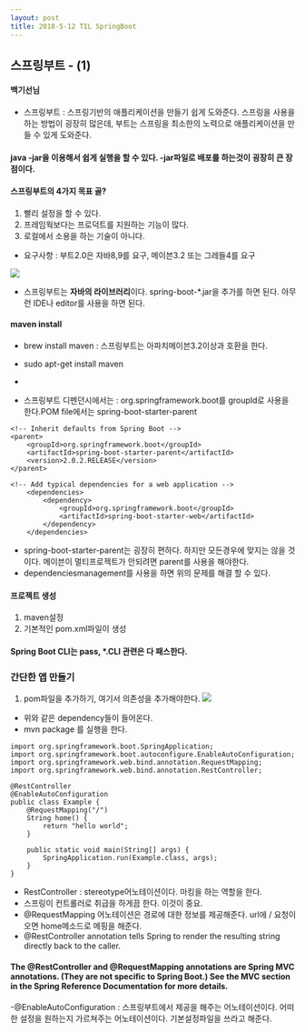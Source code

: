 ```yaml
---
layout: post
title: 2018-5-12 TIL SpringBoot
---
```


## 스프링부트 - (1)

#### 백기선님

- 스프링부트 : 스프링기반의 애플리케이션을 만들기 쉽게 도와준다. 스프링을 사용을 하는 방법이 굉장히 많은데, 부트는 스프링을 최소한의 노력으로 애플리케이션을 만들 수 있게 도와준다.

#### java -jar을 이용해서 쉽게 실행을 할 수 있다. -jar파일로 배포를 하는것이 굉장히 큰 장점이다.

#### 스프링부트의 4가지 목표 골?
1. 빨리 설정을 할 수 있다.
2. 프레임웍보다는 프로덕트를 지원하는 기능이 많다.
3. 로컬에서 소용을 하는 기술이 아니다.

- 요구사항 : 부트2.0은 자바8,9를 요구, 메이븐3.2 또는 그레들4를 요구

![](/Users/jaeyeonkim/Desktop/스크린샷%202018-05-11%20오후%2011.46.40.png)

- 스프링부트는 **자바의 라이브러리**이다. spring-boot-*.jar을 추가를 하면 된다. 아무런 IDE나 editor를 사용을 하면 된다.


#### maven install
- brew install maven : 스프링부트는 아파치메이븐3.2이상과 호환을 한다.
- sudo apt-get install maven
-

- 스프링부트 디펜던시에서는 : org.springframework.boot를 groupId로 사용을 한다.POM file에서는 spring-boot-starter-parent

```
<!-- Inherit defaults from Spring Boot -->
<parent>
	<groupId>org.springframework.boot</groupId>
	<artifactId>spring-boot-starter-parent</artifactId>
	<version>2.0.2.RELEASE</version>
</parent>

<!-- Add typical dependencies for a web application -->
	<dependencies>
		<dependency>
			<groupId>org.springframework.boot</groupId>
			<artifactId>spring-boot-starter-web</artifactId>
		</dependency>
	</dependencies>
```

- spring-boot-starter-parent는 굉장히 편하다. 하지만 모든경우에 맞지는 않을 것이다. 메이븐이 멀티프로젝트가 안되려면 parent를 사용을 해야한다.
- dependenciesmanagement를 사용을 하면 위의 문제를 해결 할 수 있다.

#### 프로젝트 생성

1. maven설정
2. 기본적인 pom.xml파일이 생성


#### Spring Boot CLI는 pass, *.CLI 관련은 다 패스한다.

### 간단한 앱 만들기

1. pom파일을 추가하기, 여기서 의존성을 추가해야한다.
![](/Users/jaeyeonkim/Desktop/스크린샷%202018-05-12%20오전%2012.07.28.png)
- 위와 같은 dependency들이 들어온다.
- mvn package 를 실행을 한다.

```
import org.springframework.boot.SpringApplication;
import org.springframework.boot.autoconfigure.EnableAutoConfiguration;
import org.springframework.web.bind.annotation.RequestMapping;
import org.springframework.web.bind.annotation.RestController;

@RestController
@EnableAutoConfiguration
public class Example {
    @RequestMapping("/")
    String home() {
        return "hello world";
    }

    public static void main(String[] args) {
        SpringApplication.run(Example.class, args);
    }
}
```
- RestController : stereotype어노테이션이다. 마킹을 하는 역할을 한다.
- 스프링이 컨트롤러로 취급을 하게끔 한다. 이것이 중요.
- @RequestMapping 어노테이션은 경로에 대한 정보를 제공해준다. url에 / 요청이 오면 home메소드로 메핑을 해준다.
- @RestController annotation tells Spring to render the resulting string directly back to the caller.

#### The @RestController and @RequestMapping annotations are Spring MVC annotations. (They are not specific to Spring Boot.) See the MVC section in the Spring Reference Documentation for more details.

-@EnableAutoConfiguration : 스프링부트에서 제공을 해주는 어노테이션이다. 어떠한 설정을 원하는지 가르쳐주는 어노테이션이다. 기본설정파일을 쓰라고 해준다.
